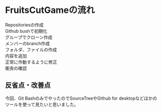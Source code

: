 # FruitsCutGameの流れ
Repositoriesの作成<br>
Github bushで初期化<br>
グループでクローン作成<br>
メンバーのbranch作成<br>
フォルダ、ファイルの作成<br>
内容を追加<br>
正常に作動するように修正<br>
衝突の確認<br>

## 反省点・改善点
今回、Git BashのみでやったのでSourceTreeやGithub for desktopなどほかのツールを使って見たいと思いました。

